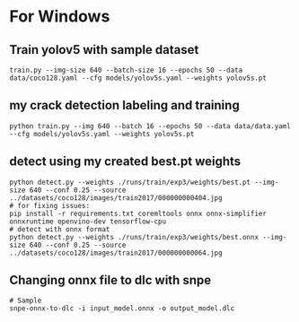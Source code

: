 # For Windows
## Train yolov5 with sample dataset
    train.py --img-size 640 --batch-size 16 --epochs 50 --data data/coco128.yaml --cfg models/yolov5s.yaml --weights yolov5s.pt

## my crack detection labeling and training 
    python train.py --img 640 --batch 16 --epochs 50 --data data/data.yaml --cfg models/yolov5s.yaml --weights yolov5s.pt

## detect using my created best.pt weights
    python detect.py --weights ./runs/train/exp3/weights/best.pt --img-size 640 --conf 0.25 --source ../datasets/coco128/images/train2017/000000000404.jpg
    # for fixing issues:
    pip install -r requirements.txt coremltools onnx onnx-simplifier onnxruntime openvino-dev tensorflow-cpu
    # detect with onnx format 
    python detect.py --weights ./runs/train/exp3/weights/best.onnx --img-size 640 --conf 0.25 --source ../datasets/coco128/images/train2017/000000000064.jpg
    


## Changing onnx file to dlc with snpe
    # Sample
    snpe-onnx-to-dlc -i input_model.onnx -o output_model.dlc
